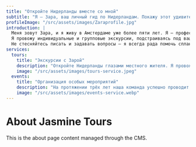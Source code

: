 ```yaml
---
title: "Откройте Нидерланды вместе со мной"
subtitle: "Я — Зара, ваш личный гид по Нидерландам. Покажу этот удивительный край с душой и любовью"
profileImage: "/src/assets/images/Zaraprofile.jpg"
introduction: |
  Меня зовут Зара, и я живу в Амстердаме уже более пяти лет. Я — профессиональный гид и организатор путешествий по Нидерландам для русскоязычных туристов.
  Я провожу индивидуальные и групповые экскурсии, подстраиваясь под ваши интересы и настроение. На прогулке я делюсь увлекательными фактами, легендами и советами, чтобы ваше путешествие стало по-настоящему незабываемым.
  Не стесняйтесь писать и задавать вопросы — я всегда рада помочь спланировать идеальную поездку!
services:
  tours:
    title: "Экскурсии с Зарой"
    description: "Откройте Нидерланды глазами местного жителя. Я провожу индивидуальные и групповые экскурсии, где сочетаются история, культура и живые впечатления. Вместе мы исследуем уютные города, живописные каналы и скрытые уголки, о которых не рассказывают путеводители. Каждый маршрут создаётся с душой — под ваши интересы и настроение."
    image: "/src/assets/images/tours-service.jpeg"
  events:
    title: "Организация особых мероприятий"
    description: "На протяжении трёх лет наша команда успешно проводит самые разные события по всей территории Нидерландов — от камерных встреч и деловых бранчей до концертов, фестивалей и корпоративных вечеринок. Мы берём на себя всё: концепцию, планирование, координацию и сопровождение. Каждое событие создаём с вниманием к деталям, чтобы оно стало незабываемым для вас и ваших гостей."
    image: "/src/assets/images/events-service.webp"
---
```


# About Jasmine Tours

This is the about page content managed through the CMS.
